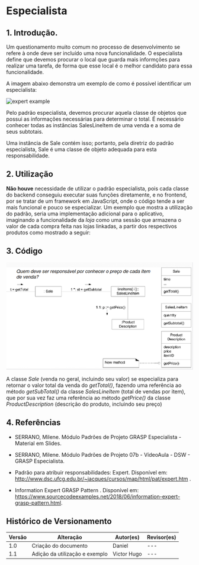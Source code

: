 # Especialista

## 1. Introdução.

Um questionamento muito comum no processo de desenvolvimento se refere à onde deve ser incluído uma nova funcionalidade. O especialista define que devemos procurar  o local que guarda mais informções para realizar uma tarefa, de forma que esse local é o melhor candidato para essa funcionalidade.

A imagem abaixo demonstra um exemplo de como é possível identificar um especialista:

![expert example](https://1.bp.blogspot.com/-15_IqLY-GM4/XQXNjQCtWrI/AAAAAAAAGE0/Ln5--07vci4lykvBwDn5-G4oerOeYI0EQCLcBGAs/s1600/expert1.png)

Pelo padrão especialista, devemos procurar aquela classe de objetos que possui as informações necessárias para determinar o total. É necessário conhecer todas as instâncias SalesLineltem de uma venda e a soma de seus subtotais.

Uma instância de Sale contém isso; portanto, pela diretriz do padrão especialista, Sale é uma classe de objeto adequada para esta responsabilidade.


## 2. Utilização

 **Não houve** necessidade de utilizar o padrão especialista, pois cada classe do backend conseguiu executar suas funções diretamente, e no frontend, por se tratar de um framework em JavaScript, onde o código tende a ser mais funcional e pouco se especializar. Um exemplo que mostra a utilização do padrão, seria uma implementação adicional para o aplicativo, imaginando a funcionalidade da *loja* como uma sessão que armazena o valor de cada compra feita nas lojas linkadas, a partir dos respectivos produtos como mostrado a seguir:

## 3. Código

<p align="center">
  <img src="../../assets/especialista/codigo_exemplo.png" alt="Codigo do Exemplo"/>
</p>

A classe *Sale* (venda no geral, incluindo seu valor) se especializa para retornar o valor total da venda do *getTotal()*, fazendo uma referência ao método *getSubTotal()* da classe *SalesLineItem* (total de vendas por item), que por sua vez faz uma referência ao método *getPrice()* da classe *ProductDescription* (descrição do produto, incluindo seu preço)

## 4. Referências

- SERRANO, Milene. Módulo Padrões de Projeto GRASP Especialista - Material em Slides.

- SERRANO, Milene. Módulo Padrões de Projeto 07b - VídeoAula - DSW - GRASP Especialista.

- Padrão para atribuir responsabilidades: Expert. Disponível em: http://www.dsc.ufcg.edu.br/~jacques/cursos/map/html/pat/expert.htm .

-  Information Expert GRASP Pattern . Disponível em: https://www.sourcecodeexamples.net/2018/06/information-expert-grasp-pattern.html.


## Histórico de Versionamento

| Versão | Alteração | Autor(es) | Revisor(es) |
| --- | --- | --- | --- |
| 1.0 | Criação do documento | Daniel | --- |
| 1.1 | Adição da utilização e exemplo | Victor Hugo | --- |
